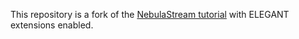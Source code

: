 This repository is a fork of the [NebulaStream tutorial](https://docs.nebula.stream/docs/use-nebulastream/tutorial/) with ELEGANT extensions enabled.
